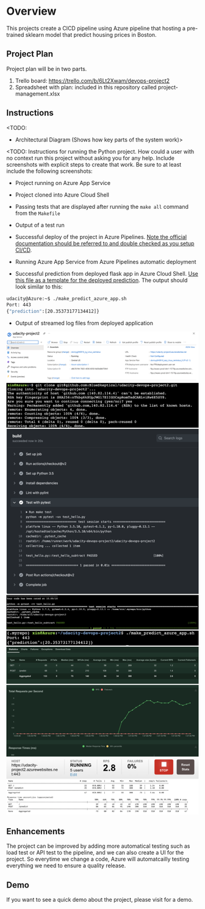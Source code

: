 # Overview

This projects create a CICD pipeline using Azure pipeline that hosting a pre-trained sklearn model that predict housing prices in Boston.

## Project Plan
Project plan will be in two parts.
1. Trello board: https://trello.com/b/6Lt2Xwam/devops-project2
2. Spreadsheet with plan: included in this repository called project-management.xlsx

## Instructions

<TODO:  
* Architectural Diagram (Shows how key parts of the system work)>

<TODO:  Instructions for running the Python project.  How could a user with no context run this project without asking you for any help.  Include screenshots with explicit steps to create that work. Be sure to at least include the following screenshots:

* Project running on Azure App Service

* Project cloned into Azure Cloud Shell

* Passing tests that are displayed after running the `make all` command from the `Makefile`

* Output of a test run

* Successful deploy of the project in Azure Pipelines.  [Note the official documentation should be referred to and double checked as you setup CI/CD](https://docs.microsoft.com/en-us/azure/devops/pipelines/ecosystems/python-webapp?view=azure-devops).

* Running Azure App Service from Azure Pipelines automatic deployment

* Successful prediction from deployed flask app in Azure Cloud Shell.  [Use this file as a template for the deployed prediction](https://github.com/udacity/nd082-Azure-Cloud-DevOps-Starter-Code/blob/master/C2-AgileDevelopmentwithAzure/project/starter_files/flask-sklearn/make_predict_azure_app.sh).
The output should look similar to this:

```bash
udacity@Azure:~$ ./make_predict_azure_app.sh
Port: 443
{"prediction":[20.35373177134412]}
```

* Output of streamed log files from deployed application

![plot](./images/azure_app_service.png)
![plot](./images/clone_project.png)
![plot](./images/passing_github_actions.png)
![plot](./images/passing_test.png)
![plot](./images/prediction.png)
![plot](./images/locust1.png)
![plot](./images/locust2.png)
![plot](./images/locust3.png)
![plot](./images/locust4.png)
> 

## Enhancements

The project can be improved by adding more automatical testing such as load test or API test to the pipeline, and we can also create a UI for the project. So everytime we change a code, Azure will automatcailly testing everything we need to ensure a quality release.

## Demo 

If you want to see a quick demo about the project, please visit for a demo.


